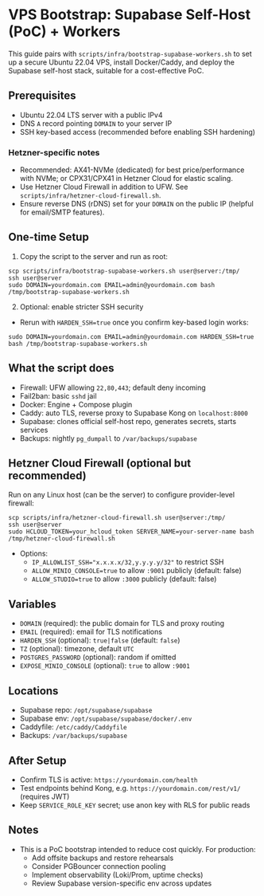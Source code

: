 # VPS Bootstrap: Supabase Self-Host (PoC) + Workers

This guide pairs with `scripts/infra/bootstrap-supabase-workers.sh` to set up a secure Ubuntu 22.04 VPS, install Docker/Caddy, and deploy the Supabase self-host stack, suitable for a cost-effective PoC.

## Prerequisites
- Ubuntu 22.04 LTS server with a public IPv4
- DNS `A` record pointing `DOMAIN` to your server IP
- SSH key-based access (recommended before enabling SSH hardening)

### Hetzner-specific notes
- Recommended: AX41-NVMe (dedicated) for best price/performance with NVMe; or CPX31/CPX41 in Hetzner Cloud for elastic scaling.
- Use Hetzner Cloud Firewall in addition to UFW. See `scripts/infra/hetzner-cloud-firewall.sh`.
- Ensure reverse DNS (rDNS) set for your `DOMAIN` on the public IP (helpful for email/SMTP features).

## One-time Setup
1) Copy the script to the server and run as root:
```
scp scripts/infra/bootstrap-supabase-workers.sh user@server:/tmp/
ssh user@server
sudo DOMAIN=yourdomain.com EMAIL=admin@yourdomain.com bash /tmp/bootstrap-supabase-workers.sh
```

2) Optional: enable stricter SSH security
- Rerun with `HARDEN_SSH=true` once you confirm key-based login works:
```
sudo DOMAIN=yourdomain.com EMAIL=admin@yourdomain.com HARDEN_SSH=true bash /tmp/bootstrap-supabase-workers.sh
```

## What the script does
- Firewall: UFW allowing `22,80,443`; default deny incoming
- Fail2ban: basic `sshd` jail
- Docker: Engine + Compose plugin
- Caddy: auto TLS, reverse proxy to Supabase Kong on `localhost:8000`
- Supabase: clones official self-host repo, generates secrets, starts services
- Backups: nightly `pg_dumpall` to `/var/backups/supabase`

## Hetzner Cloud Firewall (optional but recommended)
Run on any Linux host (can be the server) to configure provider-level firewall:
```
scp scripts/infra/hetzner-cloud-firewall.sh user@server:/tmp/
ssh user@server
sudo HCLOUD_TOKEN=your_hcloud_token SERVER_NAME=your-server-name bash /tmp/hetzner-cloud-firewall.sh
```
- Options:
  - `IP_ALLOWLIST_SSH="x.x.x.x/32,y.y.y.y/32"` to restrict SSH
  - `ALLOW_MINIO_CONSOLE=true` to allow `:9001` publicly (default: false)
  - `ALLOW_STUDIO=true` to allow `:3000` publicly (default: false)

## Variables
- `DOMAIN` (required): the public domain for TLS and proxy routing
- `EMAIL` (required): email for TLS notifications
- `HARDEN_SSH` (optional): `true|false` (default: `false`)
- `TZ` (optional): timezone, default `UTC`
- `POSTGRES_PASSWORD` (optional): random if omitted
- `EXPOSE_MINIO_CONSOLE` (optional): `true` to allow `:9001`

## Locations
- Supabase repo: `/opt/supabase/supabase`
- Supabase env: `/opt/supabase/supabase/docker/.env`
- Caddyfile: `/etc/caddy/Caddyfile`
- Backups: `/var/backups/supabase`

## After Setup
- Confirm TLS is active: `https://yourdomain.com/health`
- Test endpoints behind Kong, e.g. `https://yourdomain.com/rest/v1/` (requires JWT)
- Keep `SERVICE_ROLE_KEY` secret; use anon key with RLS for public reads

## Notes
- This is a PoC bootstrap intended to reduce cost quickly. For production:
  - Add offsite backups and restore rehearsals
  - Consider PGBouncer connection pooling
  - Implement observability (Loki/Prom, uptime checks)
  - Review Supabase version-specific env across updates